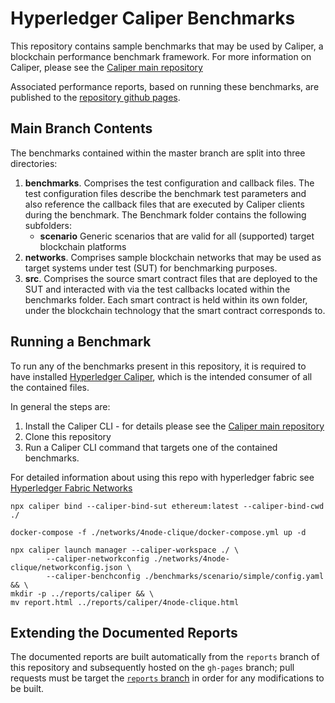 # Hyperledger Caliper Benchmarks

This repository contains sample benchmarks that may be used by Caliper, a blockchain performance benchmark framework. For more information on Caliper, please see the [Caliper main repository](https://github.com/hyperledger/caliper/)

Associated performance reports, based on running these benchmarks, are published to the [repository github pages](https://hyperledger.github.io/caliper-benchmarks/).

## Main Branch Contents

The benchmarks contained within the master branch are split into three directories:

1. **benchmarks**. Comprises the test configuration and callback files. The test configuration files describe the benchmark test parameters and also reference the callback files that are executed by Caliper clients during the benchmark. The Benchmark folder contains the following subfolders:
    <!-- - **api** Tests directed towards the API of a single target blockchain. -->
	<!-- - **samples** Tests directed towards the native samples provided by target blockchain platforms. -->
	- **scenario** Generic scenarios that are valid for all (supported) target blockchain platforms
2. **networks**. Comprises sample blockchain networks that may be used as target systems under test (SUT) for benchmarking purposes.
3. **src**. Comprises the source smart contract files that are deployed to the SUT and interacted with via the test callbacks located within the benchmarks folder. Each smart contract is held within its own folder, under the blockchain technology that the smart contract corresponds to.

## Running a Benchmark

To run any of the benchmarks present in this repository, it is required to have installed [Hyperledger Caliper]((https://github.com/hyperledger/caliper/)), which is the intended consumer of all the contained files.

In general the steps are:

1. Install the Caliper CLI - for details please see the [Caliper main repository](https://github.com/hyperledger/caliper/)
2. Clone this repository
3. Run a Caliper CLI command that targets one of the contained benchmarks.

For detailed information about using this repo with hyperledger fabric see [Hyperledger Fabric Networks](./networks/fabric/README.md)


```
npx caliper bind --caliper-bind-sut ethereum:latest --caliper-bind-cwd ./

docker-compose -f ./networks/4node-clique/docker-compose.yml up -d

npx caliper launch manager --caliper-workspace ./ \
        --caliper-networkconfig ./networks/4node-clique/networkconfig.json \
        --caliper-benchconfig ./benchmarks/scenario/simple/config.yaml && \
mkdir -p ../reports/caliper && \    
mv report.html ../reports/caliper/4node-clique.html
```
## Extending the Documented Reports

The documented reports are built automatically from the `reports` branch of this repository and subsequently hosted on the `gh-pages` branch; pull requests must be target the [`reports` branch](https://github.com/hyperledger/caliper-benchmarks/tree/reports) in order for any modifications to be built.
